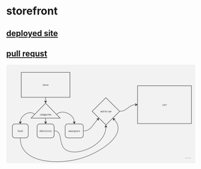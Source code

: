 # storefront
[deployed site](https://47qtj8.csb.app/)
----------------------------------

[pull requst](https://github.com/Laith-Vlad/storefront/pull/2)
-------------------

![UML](./Untitled(7).jpg)
